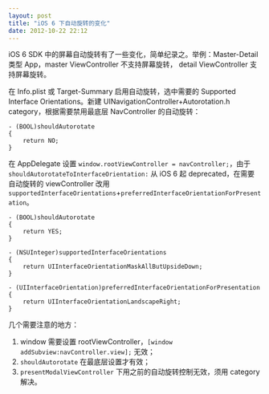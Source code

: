 ```yaml
---
layout: post
title: "iOS 6 下自动旋转的变化"
date: 2012-10-22 22:12
---
```


iOS 6 SDK 中的屏幕自动旋转有了一些变化，简单纪录之。举例：Master-Detail 类型 App，master ViewController 不支持屏幕旋转， detail ViewController 支持屏幕旋转。

在 Info.plist 或 Target-Summary 启用自动旋转，选中需要的 Supported Interface Orientations。新建 UINavigationController+Autorotation.h category，根据需要禁用最底层 NavController 的自动旋转：

```
- (BOOL)shouldAutorotate
{
    return NO;
}
```

在 AppDelegate 设置 `window.rootViewController = navController;`，由于 `shouldAutorotateToInterfaceOrientation:` 从 iOS 6 起 deprecated，在需要自动旋转的 viewController 改用 `supportedInterfaceOrientations`+`preferredInterfaceOrientationForPresentation`。

```
- (BOOL)shouldAutorotate
{
    return YES;
}

- (NSUInteger)supportedInterfaceOrientations
{
    return UIInterfaceOrientationMaskAllButUpsideDown;
}

- (UIInterfaceOrientation)preferredInterfaceOrientationForPresentation
{
    return UIInterfaceOrientationLandscapeRight;
}
```

几个需要注意的地方：

1. window 需要设置 rootViewController，`[window addSubview:navController.view];` 无效；
2. `shouldAutorotate` 在最底层设置才有效；
3. `presentModalViewController` 下用之前的自动旋转控制无效，须用 category 解决。

